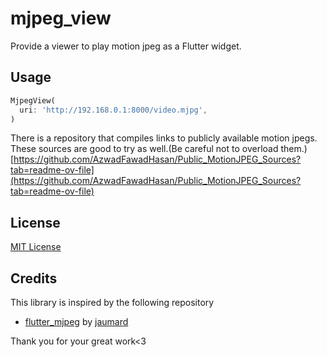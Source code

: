 # mjpeg_view

Provide a viewer to play motion jpeg as a Flutter widget.

## Usage

```dart
MjpegView(
  uri: 'http://192.168.0.1:8000/video.mjpg',
)
```

There is a repository that compiles links to publicly available motion jpegs.
These sources are good to try as well.(Be careful not to overload them.)
[https://github.com/AzwadFawadHasan/Public_MotionJPEG_Sources?tab=readme-ov-file](https://github.com/AzwadFawadHasan/Public_MotionJPEG_Sources?tab=readme-ov-file)

## License

[MIT License](LICENSE)

## Credits

This library is inspired by the following repository

* [flutter_mjpeg](https://github.com/mylisabox/flutter_mjpeg) by [jaumard](https://github.com/jaumard)

Thank you for your great work<3

